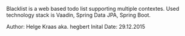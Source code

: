 Blacklist is a web based todo list supporting multiple contextes. Used technology stack is Vaadin, Spring Data JPA, Spring Boot.

Author: Helge Kraas aka. hegbert
Inital Date: 29.12.2015
